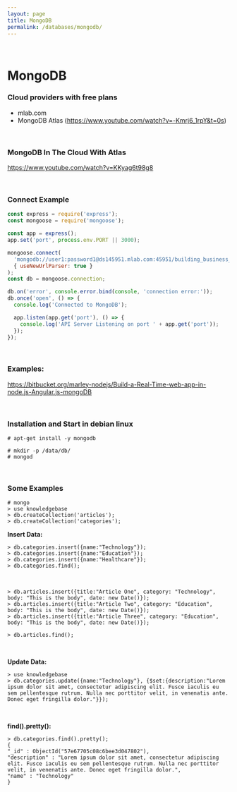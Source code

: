 ```yaml
---
layout: page
title: MongoDB
permalink: /databases/mongodb/
---
```


<br/>

# MongoDB

### Cloud providers with free plans

- mlab.com
- MongoDB Atlas (https://www.youtube.com/watch?v=-Kmrj6_1rpY&t=0s)

<br/>

### MongoDB In The Cloud With Atlas

https://www.youtube.com/watch?v=KKyag6t98g8


<br/>

### Connect Example

```js
const express = require('express');
const mongoose = require('mongoose');

const app = express();
app.set('port', process.env.PORT || 3000);

mongoose.connect(
  'mongodb://user1:password1@ds145951.mlab.com:45951/building_business_app_with_vue_and_mongo',
  { useNewUrlParser: true }
);
const db = mongoose.connection;

db.on('error', console.error.bind(console, 'connection error:'));
db.once('open', () => {
  console.log('Connected to MongoDB');

  app.listen(app.get('port'), () => {
    console.log('API Server Listening on port ' + app.get('port'));
  });
});
```
<br/>

### Examples:

https://bitbucket.org/marley-nodejs/Build-a-Real-Time-web-app-in-node.js-Angular.js-mongoDB

<br/>

### Installation and Start in debian linux

    # apt-get install -y mongodb

    # mkdir -p /data/db/
    # mongod

<br/>

### Some Examples

    # mongo
    > use knowledgebase
    > db.createCollection('articles');
    > db.createCollection('categories');

**Insert Data:**

    > db.categories.insert({name:"Technology"});
    > db.categories.insert({name:"Education"});
    > db.categories.insert({name:"Healthcare"});
    > db.categories.find();

<br/>

    > db.articles.insert({title:"Article One", category: "Technology", body: "This is the body", date: new Date()});
    > db.articles.insert({title:"Article Two", category: "Education", body: "This is the body", date: new Date()});
    > db.articles.insert({title:"Article Three", category: "Education", body: "This is the body", date: new Date()});

    > db.articles.find();

<br/>

**Update Data:**

    > use knowledgebase
    > db.categories.update({name:"Technology"}, {$set:{description:"Lorem ipsum dolor sit amet, consectetur adipiscing elit. Fusce iaculis eu sem pellentesque rutrum. Nulla nec porttitor velit, in venenatis ante. Donec eget fringilla dolor."}});

<br/>

**find().pretty():**

    > db.categories.find().pretty();
    {
    "_id" : ObjectId("57e67705c08c6bee3d047802"),
    "description" : "Lorem ipsum dolor sit amet, consectetur adipiscing elit. Fusce iaculis eu sem pellentesque rutrum. Nulla nec porttitor velit, in venenatis ante. Donec eget fringilla dolor.",
    "name" : "Technology"
    }
